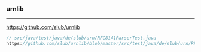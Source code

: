 ### urnlib
---
https://github.com/slub/urnlib

```java
// src/java/test/java/de/slub/urn/RFC8141ParserTest.java
https://github.com/slub/urnlib/blob/master/src/test/java/de/slub/urn/RFC8141ParserTest.java


```

```
```

```
```
